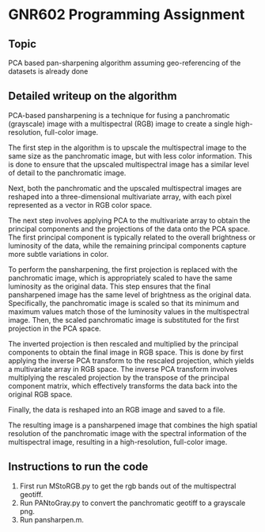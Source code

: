 # GNR602 Programming Assignment
## Topic
PCA based pan-sharpening algorithm assuming geo-referencing of the datasets is already done

## Detailed writeup on the algorithm
PCA-based pansharpening is a technique for fusing a panchromatic (grayscale) image with a multispectral (RGB) image to create a single high-resolution, full-color image.

The first step in the algorithm is to upscale the multispectral image to the same size as the panchromatic image, but with less color information. This is done to ensure that the upscaled multispectral image has a similar level of detail to the panchromatic image.

Next, both the panchromatic and the upscaled multispectral images are reshaped into a three-dimensional multivariate array, with each pixel represented as a vector in RGB color space.

The next step involves applying PCA to the multivariate array to obtain the principal components and the projections of the data onto the PCA space. The first principal component is typically related to the overall brightness or luminosity of the data, while the remaining principal components capture more subtle variations in color.

To perform the pansharpening, the first projection is replaced with the panchromatic image, which is appropriately scaled to have the same luminosity as the original data. This step ensures that the final pansharpened image has the same level of brightness as the original data. Specifically, the panchromatic image is scaled so that its minimum and maximum values match those of the luminosity values in the multispectral image. Then, the scaled panchromatic image is substituted for the first projection in the PCA space.

The inverted projection is then rescaled and multiplied by the principal components to obtain the final image in RGB space. This is done by first applying the inverse PCA transform to the rescaled projection, which yields a multivariate array in RGB space. The inverse PCA transform involves multiplying the rescaled projection by the transpose of the principal component matrix, which effectively transforms the data back into the original RGB space.

Finally, the data is reshaped into an RGB image and saved to a file.

The resulting image is a pansharpened image that combines the high spatial resolution of the panchromatic image with the spectral information of the multispectral image, resulting in a high-resolution, full-color image.

## Instructions to run the code
1. First run MStoRGB.py to get the rgb bands out of the multispectral geotiff. 
2. Run PANtoGray.py to convert the  panchromatic geotiff to a grayscale png.
3. Run pansharpen.m.
